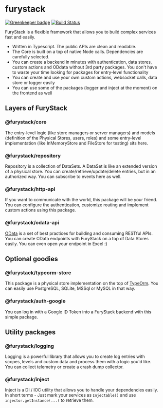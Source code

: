 # furystack

[![Greenkeeper badge](https://badges.greenkeeper.io/furystack/furystack.svg)](https://greenkeeper.io/)
[![Build Status](https://travis-ci.org/furystack/furystack.svg?branch=master)](https://travis-ci.org/furystack/furystack)

FuryStack is a flexible framework that allows you to build complex services fast and easily.

- Written in Typescript. The public APIs are clean and readable.
- The Core is built on a top of native Node calls. Dependencies are carefully selected.
- You can create a backend in minutes with authentication, data stores, custom actions and ODdata without 3rd party packages. You don't have to waste your time looking for packages for entry-level functionality
- You can create and use your own custom actions, websocket calls, data store or logger easily
- You can use some of the packages (logger and inject at the moment) on the frontend as well

## Layers of FuryStack

### @furystack/core

The entry-level logic (like store managers or server managers) and models (definition of the Physical Stores, users, roles) and some entry-level implementation (like InMemoryStore and FileStore for testing) sits here.

### @furystack/repository

Repository is a collection of DataSets. A DataSet is like an extended version of a physical store. You can create/retrieve/update/delete entries, but in an authorized way. You can subscribe to events here as well.

### @furystack/http-api

If you want to communicate with the world, this package will be your friend. You can configure the authentication, customize routing and implement custom actions using this package.

### @furystack/odata-api

[OData](https://www.odata.org/) is a set of best practices for building and consuming RESTful APIs. You can create OData endpoints with FuryStack on a top of Data Stores easily. You can even open your endpoint in Excel :)

## Optional goodies

### @furystack/typeorm-store

This package is a physical store implementation on the top of [TypeOrm](https://typeorm.io/#/). You can easily use PostgreSQL, SQLite, MSSql or MySQL in that way.

### @furystack/auth-google

You can log in with a Google ID Token into a FuryStack backend with this simple package.

## Utility packages

### @furystack/logging

Logging is a powerful library that allows you to create log entries with scopes, levels and custom data and process them with a logic you'd like. You can collect telemetry or create a crash dump collector.

### @furystack/inject

Inject is a DI / IOC utility that allows you to handle your dependencies easily. In short terms - Just mark your services as `Injectable()` and use `injector.getInstance(...)` to retrieve them.
